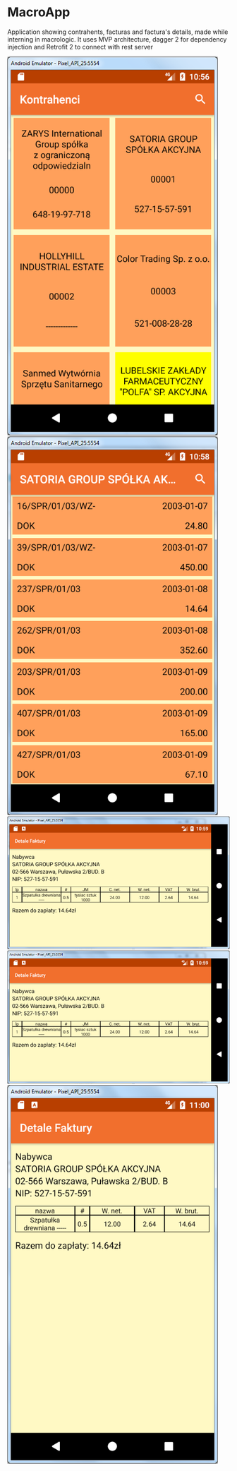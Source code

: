 # MacroApp
Application showing contrahents, facturas and factura's details, made while interning in macrologic.
It uses MVP architecture, dagger 2 for dependency injection and Retrofit 2 to connect with rest server

![kontrahenci](/screenshots/kontrahenci.png)
![faktury](/screenshots/faktury.png)
![wyszukiwanie_faktur](/screenshots/wyszukiwanie_faktur.png)
![detale_faktury_portrait](/screenshots/detale_faktury_landscape.png)
![detale_faktury_landscape](/screenshots/detale_faktury_portrait.png)
